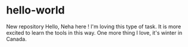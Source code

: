 # hello-world
New repository
Hello,
Neha here !
I'm loving this type of task. It is more excited to learn the tools in this way.
One more thing I love, it's winter in Canada.
